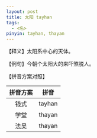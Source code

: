 ```yaml
---
layout: post
title: 太阳 tayhan
tags: 
  - <名>
pinyin: tayhan, thayan
---
```


【释义】太阳系中心的天体。                    

【例句】今朝个太阳大的来吓煞脱人。                 

【拼音方案对照】          

| 拼音方案 | 拼音 |             
| :---: | :---: |                 
| 钱式 | tayhan |                 
| 学堂 | thayan |                 
| 法吴 | thayan |                 